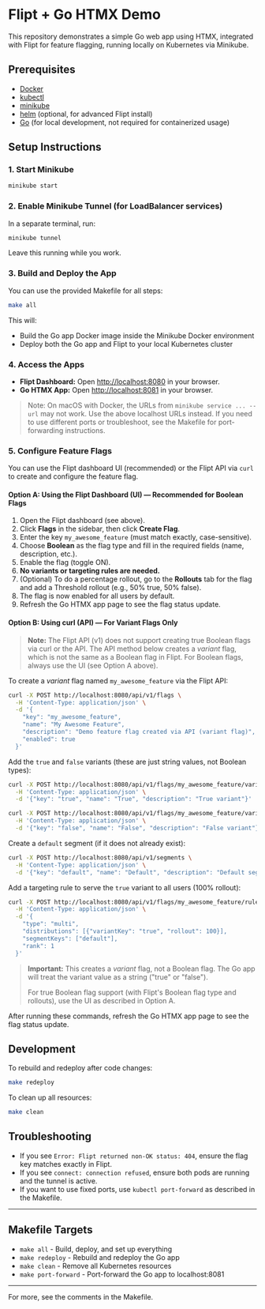 # Flipt + Go HTMX Demo

This repository demonstrates a simple Go web app using HTMX, integrated with Flipt for feature flagging, running locally on Kubernetes via Minikube.

## Prerequisites

- [Docker](https://docs.docker.com/get-docker/)
- [kubectl](https://kubernetes.io/docs/tasks/tools/)
- [minikube](https://minikube.sigs.k8s.io/docs/)
- [helm](https://helm.sh/) (optional, for advanced Flipt install)
- [Go](https://golang.org/) (for local development, not required for containerized usage)

## Setup Instructions

### 1. Start Minikube

```sh
minikube start
```

### 2. Enable Minikube Tunnel (for LoadBalancer services)

In a separate terminal, run:

```sh
minikube tunnel
```

Leave this running while you work.

### 3. Build and Deploy the App

You can use the provided Makefile for all steps:

```sh
make all
```

This will:

- Build the Go app Docker image inside the Minikube Docker environment
- Deploy both the Go app and Flipt to your local Kubernetes cluster

### 4. Access the Apps

- **Flipt Dashboard:** Open [http://localhost:8080](http://localhost:8080) in your browser.
- **Go HTMX App:** Open [http://localhost:8081](http://localhost:8081) in your browser.

> Note: On macOS with Docker, the URLs from `minikube service ... --url` may not work. Use the above localhost URLs instead. If you need to use different ports or troubleshoot, see the Makefile for port-forwarding instructions.

### 5. Configure Feature Flags

You can use the Flipt dashboard UI (recommended) or the Flipt API via `curl` to create and configure the feature flag.

#### Option A: Using the Flipt Dashboard (UI) — Recommended for Boolean Flags

1. Open the Flipt dashboard (see above).
2. Click **Flags** in the sidebar, then click **Create Flag**.
3. Enter the key `my_awesome_feature` (must match exactly, case-sensitive).
4. Choose **Boolean** as the flag type and fill in the required fields (name, description, etc.).
5. Enable the flag (toggle ON).
6. **No variants or targeting rules are needed.**
7. (Optional) To do a percentage rollout, go to the **Rollouts** tab for the flag and add a Threshold rollout (e.g., 50% true, 50% false).
8. The flag is now enabled for all users by default.
9. Refresh the Go HTMX app page to see the flag status update.

#### Option B: Using curl (API) — For Variant Flags Only

> **Note:** The Flipt API (v1) does not support creating true Boolean flags via curl or the API. The API method below creates a *variant* flag, which is not the same as a Boolean flag in Flipt. For Boolean flags, always use the UI (see Option A above).

To create a *variant* flag named `my_awesome_feature` via the Flipt API:

```sh
curl -X POST http://localhost:8080/api/v1/flags \
  -H 'Content-Type: application/json' \
  -d '{
    "key": "my_awesome_feature",
    "name": "My Awesome Feature",
    "description": "Demo feature flag created via API (variant flag)",
    "enabled": true
  }'
```

Add the `true` and `false` variants (these are just string values, not Boolean types):

```sh
curl -X POST http://localhost:8080/api/v1/flags/my_awesome_feature/variants \
  -H 'Content-Type: application/json' \
  -d '{"key": "true", "name": "True", "description": "True variant"}'

curl -X POST http://localhost:8080/api/v1/flags/my_awesome_feature/variants \
  -H 'Content-Type: application/json' \
  -d '{"key": "false", "name": "False", "description": "False variant"}'
```

Create a `default` segment (if it does not already exist):

```sh
curl -X POST http://localhost:8080/api/v1/segments \
  -H 'Content-Type: application/json' \
  -d '{"key": "default", "name": "Default", "description": "Default segment for all users"}'
```

Add a targeting rule to serve the `true` variant to all users (100% rollout):

```sh
curl -X POST http://localhost:8080/api/v1/flags/my_awesome_feature/rules \
  -H 'Content-Type: application/json' \
  -d '{
    "type": "multi",
    "distributions": [{"variantKey": "true", "rollout": 100}],
    "segmentKeys": ["default"],
    "rank": 1
  }'
```

> **Important:** This creates a *variant* flag, not a Boolean flag. The Go app will treat the variant value as a string ("true" or "false").
>
> For true Boolean flag support (with Flipt's Boolean flag type and rollouts), use the UI as described in Option A.

After running these commands, refresh the Go HTMX app page to see the flag status update.

## Development

To rebuild and redeploy after code changes:

```sh
make redeploy
```

To clean up all resources:

```sh
make clean
```

## Troubleshooting

- If you see `Error: Flipt returned non-OK status: 404`, ensure the flag key matches exactly in Flipt.
- If you see `connect: connection refused`, ensure both pods are running and the tunnel is active.
- If you want to use fixed ports, use `kubectl port-forward` as described in the Makefile.

---

## Makefile Targets

- `make all` - Build, deploy, and set up everything
- `make redeploy` - Rebuild and redeploy the Go app
- `make clean` - Remove all Kubernetes resources
- `make port-forward` - Port-forward the Go app to localhost:8081

---

For more, see the comments in the Makefile.
